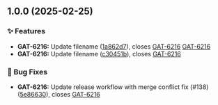 ## 1.0.0 (2025-02-25)

### ✨ Features

* **GAT-6216:** Update filename ([1a862d7](https://github.com/HDRUK/search-service/commit/1a862d79f37f0d7c0044d03557ffbe84a98e3b48)), closes [GAT-6216](GAT-6216) [GAT-6216](GAT-6216)
* **GAT-6216:** Update filename ([c30451b](https://github.com/HDRUK/search-service/commit/c30451b9b544c762fc3255cbdadc7693abb4a1a6)), closes [GAT-6216](GAT-6216)

### 🐛 Bug Fixes

* **GAT-6216:** Update release workflow with merge conflict fix (#138) ([5e86630](https://github.com/HDRUK/search-service/commit/5e866308fcb2655ce6447d7c523e0286b81071da)), closes [GAT-6216](GAT-6216)
